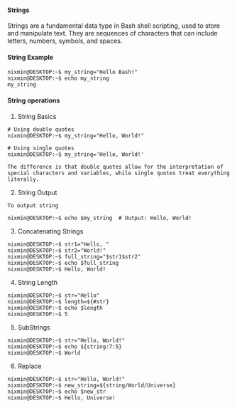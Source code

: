 #### Strings

Strings are a fundamental data type in Bash shell scripting, used to store and manipulate text. They are sequences of characters that can include letters, numbers, symbols, and spaces.

#### String Example
```
nixmin@DESKTOP:~$ my_string="Hello Bash!"
nixmin@DESKTOP:~$ echo my_string
my_string
```

#### String operations

1) String Basics
```
# Using double quotes
nixmin@DESKTOP:~$ my_string="Hello, World!"

# Using single quotes
nixmin@DESKTOP:~$ my_string='Hello, World!'

The difference is that double quotes allow for the interpretation of special characters and variables, while single quotes treat everything literally.
```

2) String Output
```
To output string

nixmin@DESKTOP:~$ echo $my_string  # Output: Hello, World!
```

3) Concatenating Strings
```
nixmin@DESKTOP:~$ str1="Hello, "
nixmin@DESKTOP:~$ str2="World!"
nixmin@DESKTOP:~$ full_string="$str1$str2"
nixmin@DESKTOP:~$ echo $full_string
nixmin@DESKTOP:~$ Hello, World!
```

4) String Length
```
nixmin@DESKTOP:~$ str="Hello"
nixmin@DESKTOP:~$ length=${#str}
nixmin@DESKTOP:~$ echo $length
nixmin@DESKTOP:~$ 5
```

5) SubStrings
```
nixmin@DESKTOP:~$ str="Hello, World!"
nixmin@DESKTOP:~$ echo ${string:7:5}  
nixmin@DESKTOP:~$ World
```

6) Replace
```
nixmin@DESKTOP:~$ str="Hello, World!"
nixmin@DESKTOP:~$ new_string=${string/World/Universe}
nixmin@DESKTOP:~$ echo $new_str
nixmin@DESKTOP:~$ Hello, Universe!
```



